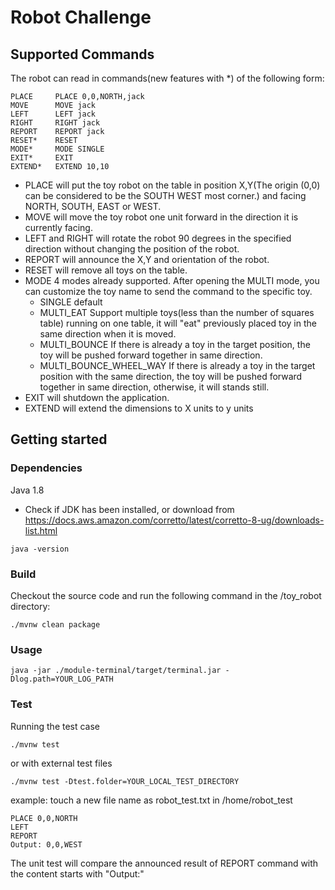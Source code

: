 # Robot Challenge

## Supported Commands

The robot can read in commands(new features with *) of the following form:

```plain
PLACE     PLACE 0,0,NORTH,jack
MOVE      MOVE jack
LEFT      LEFT jack
RIGHT     RIGHT jack
REPORT    REPORT jack
RESET*    RESET
MODE*     MODE SINGLE
EXIT*     EXIT
EXTEND*   EXTEND 10,10
```

- PLACE will put the toy robot on the table in position X,Y(The origin (0,0) can be considered to be the SOUTH WEST most corner.) and facing NORTH, SOUTH, EAST or WEST.
- MOVE will move the toy robot one unit forward in the direction it is currently facing.
- LEFT and RIGHT will rotate the robot 90 degrees in the specified direction without changing the position of the robot.
- REPORT will announce the X,Y and orientation of the robot.
- RESET will remove all toys on the table. 
- MODE 4 modes already supported. After opening the MULTI mode, you can customize the toy name to send the command to the specific toy. 
    * SINGLE default
    * MULTI_EAT Support multiple toys(less than the number of squares table) running on one table, it will "eat" previously placed toy in the same direction when it is moved.
    * MULTI_BOUNCE If there is already a toy in the target position, the toy will be pushed forward together in same direction.
    * MULTI_BOUNCE_WHEEL_WAY If there is already a toy in the target position with the same direction, the toy will be pushed forward together in same direction, otherwise, it will stands still. 
- EXIT will shutdown the application.
- EXTEND will extend the dimensions to X units to y units
## Getting started

### Dependencies
Java 1.8
- Check if JDK has been installed, or download from https://docs.aws.amazon.com/corretto/latest/corretto-8-ug/downloads-list.html
```
java -version
```

### Build
Checkout the source code and run the following command in the /toy_robot directory:
```
./mvnw clean package
```
### Usage

```
java -jar ./module-terminal/target/terminal.jar -Dlog.path=YOUR_LOG_PATH
```

### Test
Running the test case 
```
./mvnw test
```
or with external test files
```
./mvnw test -Dtest.folder=YOUR_LOCAL_TEST_DIRECTORY
```
example: touch a new file name as robot_test.txt in /home/robot_test
```
PLACE 0,0,NORTH
LEFT
REPORT
Output: 0,0,WEST
```
The unit test will compare the announced result of REPORT command with the content starts with "Output:" 